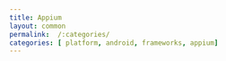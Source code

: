 ```yaml
---
title: Appium
layout: common
permalink:  /:categories/
categories: [ platform, android, frameworks, appium]
---
```

